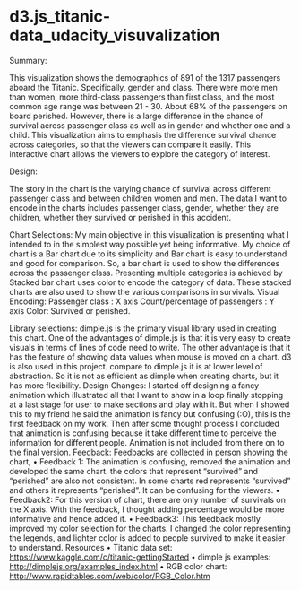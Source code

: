 # d3.js_titanic-data_udacity_visuvalization

Summary:

This visualization shows the demographics of 891 of the 1317 passengers aboard the Titanic. Specifically, gender and class. There were more men than women, more third-class passengers than first class, and the most common age range was between 21 - 30. About 68% of the passengers on board perished. However, there is a large difference in the chance of survival across passenger class as well as in gender and whether one and a child. This visualization aims to emphasis the difference survival chance across categories, so that the viewers can compare it easily. This interactive chart allows the viewers to explore the category of interest.



Design:

The story in the chart is the varying chance of survival across different passenger class and between children women and men. The data I want to encode in the charts includes passenger class, gender, whether they are children, whether they survived or perished in this accident.


Chart Selections:
My main objective in this visualization is presenting what I intended to in the simplest way possible yet being informative. My choice of chart is a Bar chart due to its simplicity and Bar chart is easy to understand and good for comparison. So, a bar chart is used to show the differences across the passenger class.
Presenting multiple categories is achieved by Stacked bar chart uses color to encode the category of data. These stacked charts are also used to show the various comparisons in survivals.
Visual Encoding:
Passenger class :   X axis
Count/percentage of passengers : Y axis
Color: Survived or perished.

Library selections:
dimple.js is the primary visual library used in creating this chart. One of the advantages of dimple.js is that it is very easy to create visuals in terms of lines of code need to write. The other advantage is that it has the feature of showing data values when mouse is moved on a chart.
d3 is also used in this project. compare to dimple.js it is at lower level of abstraction. So it is not as efficient as dimple when creating charts, but it has more flexibility.
Design Changes:
I started off designing a fancy animation which illustrated all that I want to show in a loop finally stopping at a last stage for user to make sections and play with it. But when I showed this to my friend he said the animation is fancy but confusing (:O), this is the first feedback on my work. Then after some thought process I concluded that animation is confusing because it take different time to perceive the information for different people.  Animation is not included from there on to the final version.
Feedback:
Feedbacks are collected in person showing the chart,
•	Feedback 1:  The animation is confusing, removed the animation and developed the same chart. the colors that represent “survived” and “perished” are also not consistent. In some charts red represents “survived” and others it represents “perished”. It can be confusing for the viewers.
•	Feedback2: For this version of chart, there are only number of survivals on the X axis. With the feedback, I thought adding percentage would be more informative and hence added it.
•	Feedback3: This feedback mostly improved my color selection for the charts. I changed the color representing the legends, and lighter color is added to people survived to make it easier to understand. 
Resources
•	Titanic data set: https://www.kaggle.com/c/titanic-gettingStarted
•	dimple js examples: http://dimplejs.org/examples_index.html
•	RGB color chart: http://www.rapidtables.com/web/color/RGB_Color.htm















